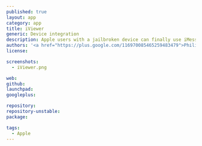 ```yaml
---
published: true
layout: app
category: app
title: iViewer
generic: Device integration
description: Apple users with a jailbroken device can finally use iMessage remotely!
authors: '<a href="https://plus.google.com/116970085465259483479">Philip Scott</a>'
license:

screenshots:
  - iViewer.png

web:
github:
launchpad:
googleplus:

repository:
repository-unstable:
package:

tags:
  - Apple
---
```

